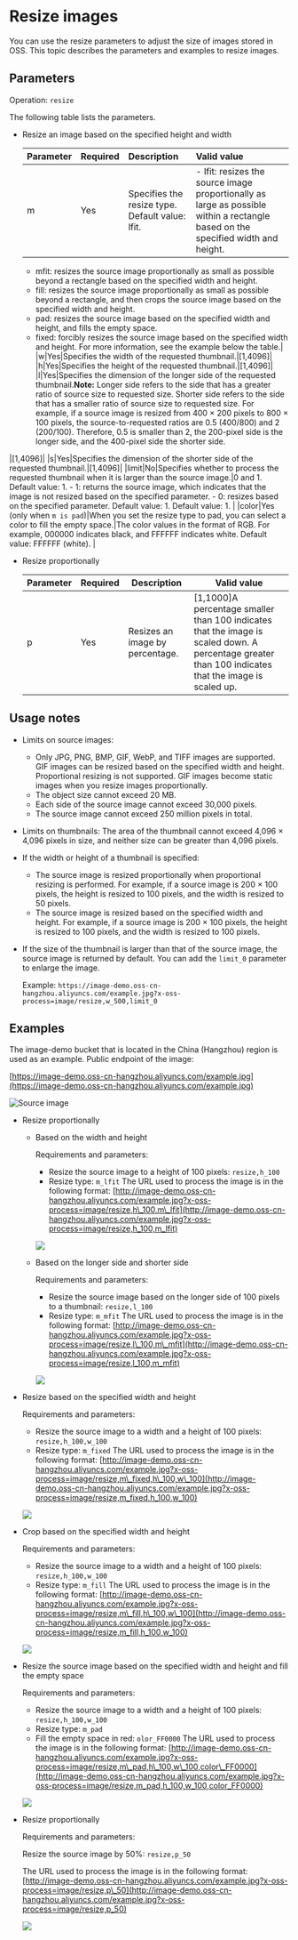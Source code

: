 # Resize images

You can use the resize parameters to adjust the size of images stored in OSS. This topic describes the parameters and examples to resize images.

## Parameters

Operation: `resize`

The following table lists the parameters.

-   Resize an image based on the specified height and width

    |Parameter|Required|Description|Valid value|
    |:--------|--------|:----------|:----------|
    |m|Yes|Specifies the resize type. Default value: lfit.|    -   lfit: resizes the source image proportionally as large as possible within a rectangle based on the specified width and height.
    -   mfit: resizes the source image proportionally as small as possible beyond a rectangle based on the specified width and height.
    -   fill: resizes the source image proportionally as small as possible beyond a rectangle, and then crops the source image based on the specified width and height.
    -   pad: resizes the source image based on the specified width and height, and fills the empty space.
    -   fixed: forcibly resizes the source image based on the specified width and height.
For more information, see the example below the table.|
    |w|Yes|Specifies the width of the requested thumbnail.|\[1,4096\]|
    |h|Yes|Specifies the height of the requested thumbnail.|\[1,4096\]|
    |l|Yes|Specifies the dimension of the longer side of the requested thumbnail.**Note:** Longer side refers to the side that has a greater ratio of source size to requested size. Shorter side refers to the side that has a smaller ratio of source size to requested size. For example, if a source image is resized from 400 × 200 pixels to 800 × 100 pixels, the source-to-requested ratios are 0.5 \(400/800\) and 2 \(200/100\). Therefore, 0.5 is smaller than 2, the 200-pixel side is the longer side, and the 400-pixel side the shorter side.

|\[1,4096\]|
    |s|Yes|Specifies the dimension of the shorter side of the requested thumbnail.|\[1,4096\]|
    |limit|No|Specifies whether to process the requested thumbnail when it is larger than the source image.|0 and 1. Default value: 1.    -   1: returns the source image, which indicates that the image is not resized based on the specified parameter.
    -   0: resizes based on the specified parameter. Default value: 1. Default value: 1. |
    |color|Yes \(only when `m is pad`\)|When you set the resize type to pad, you can select a color to fill the empty space.|The color values in the format of RGB. For example, 000000 indicates black, and FFFFFF indicates white. Default value: FFFFFF \(white\). |

-   Resize proportionally

    |Parameter|Required|Description|Valid value|
    |---------|--------|-----------|-----------|
    |p|Yes|Resizes an image by percentage.|\[1,1000\]A percentage smaller than 100 indicates that the image is scaled down. A percentage greater than 100 indicates that the image is scaled up. |


## Usage notes

-   Limits on source images:
    -   Only JPG, PNG, BMP, GIF, WebP, and TIFF images are supported. GIF images can be resized based on the specified width and height. Proportional resizing is not supported. GIF images become static images when you resize images proportionally.
    -   The object size cannot exceed 20 MB.
    -   Each side of the source image cannot exceed 30,000 pixels.
    -   The source image cannot exceed 250 million pixels in total.
-   Limits on thumbnails: The area of the thumbnail cannot exceed 4,096 × 4,096 pixels in size, and neither size can be greater than 4,096 pixels.
-   If the width or height of a thumbnail is specified:
    -   The source image is resized proportionally when proportional resizing is performed. For example, if a source image is 200 × 100 pixels, the height is resized to 100 pixels, and the width is resized to 50 pixels.
    -   The source image is resized based on the specified width and height. For example, if a source image is 200 × 100 pixels, the height is resized to 100 pixels, and the width is resized to 100 pixels.
-   If the size of the thumbnail is larger than that of the source image, the source image is returned by default. You can add the `limit_0` parameter to enlarge the image.

    Example: `https://image-demo.oss-cn-hangzhou.aliyuncs.com/example.jpg?x-oss-process=image/resize,w_500,limit_0`


## Examples

The image-demo bucket that is located in the China \(Hangzhou\) region is used as an example. Public endpoint of the image:

[https://image-demo.oss-cn-hangzhou.aliyuncs.com/example.jpg](https://image-demo.oss-cn-hangzhou.aliyuncs.com/example.jpg)

![Source image](../images/p139183.png)

-   Resize proportionally
    -   Based on the width and height

        Requirements and parameters:

        -   Resize the source image to a height of 100 pixels: `resize,h_100`
        -   Resize type: `m_lfit`
        The URL used to process the image is in the following format: [http://image-demo.oss-cn-hangzhou.aliyuncs.com/example.jpg?x-oss-process=image/resize,h\_100,m\_lfit](http://image-demo.oss-cn-hangzhou.aliyuncs.com/example.jpg?x-oss-process=image/resize,h_100,m_lfit)

        ![](https://static-aliyun-doc.oss-cn-hangzhou.aliyuncs.com/assets/img/en-US/3856348951/p2414.jpg)

    -   Based on the longer side and shorter side

        Requirements and parameters:

        -   Resize the source image based on the longer side of 100 pixels to a thumbnail: `resize,l_100`
        -   Resize type: `m_mfit`
        The URL used to process the image is in the following format: [http://image-demo.oss-cn-hangzhou.aliyuncs.com/example.jpg?x-oss-process=image/resize,l\_100,m\_mfit](http://image-demo.oss-cn-hangzhou.aliyuncs.com/example.jpg?x-oss-process=image/resize,l_100,m_mfit)

        ![](https://static-aliyun-doc.oss-cn-hangzhou.aliyuncs.com/assets/img/en-US/3856348951/p2415.jpg)

-   Resize based on the specified width and height

    Requirements and parameters:

    -   Resize the source image to a width and a height of 100 pixels: `resize,h_100,w_100`
    -   Resize type: `m_fixed`
    The URL used to process the image is in the following format: [http://image-demo.oss-cn-hangzhou.aliyuncs.com/example.jpg?x-oss-process=image/resize,m\_fixed,h\_100,w\_100](http://image-demo.oss-cn-hangzhou.aliyuncs.com/example.jpg?x-oss-process=image/resize,m_fixed,h_100,w_100)

    ![](https://static-aliyun-doc.oss-cn-hangzhou.aliyuncs.com/assets/img/en-US/3856348951/p2416.jpg)

-   Crop based on the specified width and height

    Requirements and parameters:

    -   Resize the source image to a width and a height of 100 pixels: `resize,h_100,w_100`
    -   Resize type: `m_fill`
    The URL used to process the image is in the following format: [http://image-demo.oss-cn-hangzhou.aliyuncs.com/example.jpg?x-oss-process=image/resize,m\_fill,h\_100,w\_100](http://image-demo.oss-cn-hangzhou.aliyuncs.com/example.jpg?x-oss-process=image/resize,m_fill,h_100,w_100)

    ![](https://static-aliyun-doc.oss-cn-hangzhou.aliyuncs.com/assets/img/en-US/4856348951/p2421.jpg)

-   Resize the source image based on the specified width and height and fill the empty space

    Requirements and parameters:

    -   Resize the source image to a width and a height of 100 pixels: `resize,h_100,w_100`
    -   Resize type: `m_pad`
    -   Fill the empty space in red: `olor_FF0000`
    The URL used to process the image is in the following format: [http://image-demo.oss-cn-hangzhou.aliyuncs.com/example.jpg?x-oss-process=image/resize,m\_pad,h\_100,w\_100,color\_FF0000](http://image-demo.oss-cn-hangzhou.aliyuncs.com/example.jpg?x-oss-process=image/resize,m_pad,h_100,w_100,color_FF0000)

    ![](https://static-aliyun-doc.oss-cn-hangzhou.aliyuncs.com/assets/img/en-US/4856348951/p2423.jpg)

-   Resize proportionally

    Requirements and parameters:

    Resize the source image by 50%: `resize,p_50`

    The URL used to process the image is in the following format: [http://image-demo.oss-cn-hangzhou.aliyuncs.com/example.jpg?x-oss-process=image/resize,p\_50](http://image-demo.oss-cn-hangzhou.aliyuncs.com/example.jpg?x-oss-process=image/resize,p_50)

    ![](https://static-aliyun-doc.oss-cn-hangzhou.aliyuncs.com/assets/img/en-US/4856348951/p2425.jpg)


